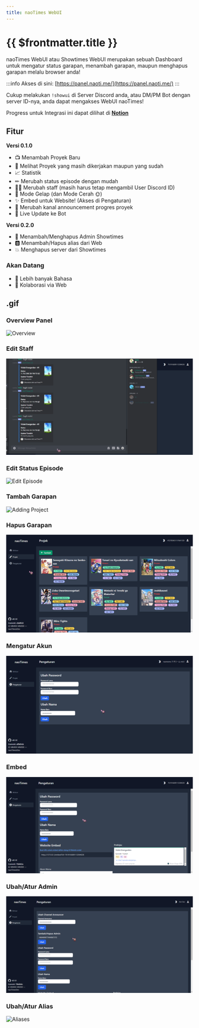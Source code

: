 ```yaml
---
title: naoTimes WebUI
---
```


# {{ $frontmatter.title }}

naoTimes WebUI atau Showtimes WebUI merupakan sebuah Dashboard untuk mengatur status garapan, menambah garapan, maupun menghapus garapan melalu browser anda!

:::info 
Akses di sini: [https://panel.naoti.me/](https://panel.naoti.me/)
:::

Cukup melakukan `!showui` di Server Discord anda, atau DM/PM Bot dengan server ID-nya, anda dapat mengakses WebUI naoTimes!

Progress untuk Integrasi ini dapat dilihat di **[Notion](https://www.notion.so/15e0f92063284be5a778feee1ec30bea?v=807e65a376b04062aab230ee5f762095)**

## Fitur
**Versi 0.1.0**
- 📺 Menambah Proyek Baru
- 👀 Melihat Proyek yang masih dikerjakan maupun yang sudah
- 📈 Statistik
- ✏ Merubah status episode dengan mudah
- 👯‍♂️ Merubah staff (masih harus tetap mengambil User Discord ID)
- 🌙 Mode Gelap (dan Mode Cerah 🌞)
- ✨ Embed untuk Website! (Akses di Pengaturan)
- 💬 Merubah kanal announcement progres proyek
- 🤖 Live Update ke Bot

**Versi 0.2.0**
- 🎩 Menambah/Menghapus Admin Showtimes
- 🅱 Menambah/Hapus alias dari Web
- 💥 Menghapus server dari Showtimes

### Akan Datang
- 🔡 Lebih banyak Bahasa
- 🤝 Kolaborasi via Web

## .gif

### Overview Panel

![Overview](/img/ntui/overview.gif)

### Edit Staff

![Edit Staff](/img/ntui/ubahStaff.gif)

### Edit Status Episode

![Edit Episode](/img/ntui/merubahEpisode.gif)

### Tambah Garapan

![Adding Project](/img/ntui/tambahGarapan.gif)

### Hapus Garapan

![Remove Project](/img/ntui/hapusGarapan.gif)

### Mengatur Akun

![Settings](/img/ntui/settingsOverview.gif)

### Embed

![Embedding](/img/ntui/embedThingy.gif)

### Ubah/Atur Admin

![Admin](/img/ntui/adminChange.gif)

### Ubah/Atur Alias

![Aliases](https://media.discordapp.net/attachments/427065668890787846/829615996628107264/iKhgeWecv4.gif)